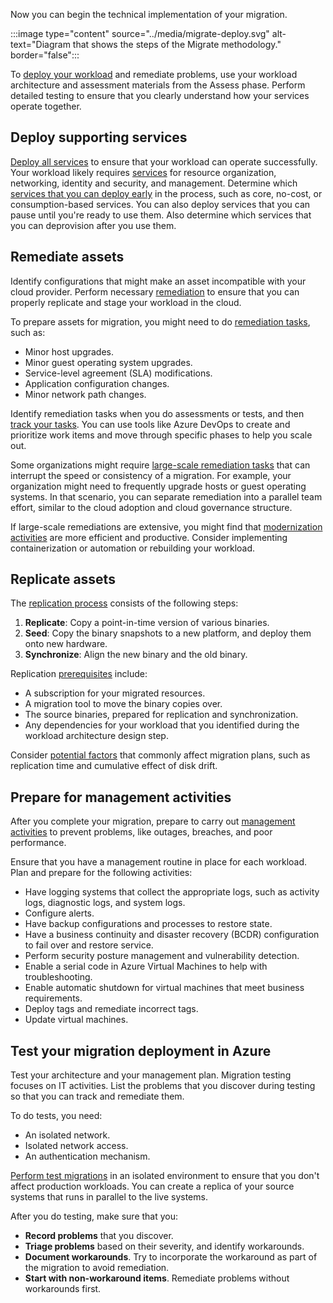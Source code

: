 Now you can begin the technical implementation of your migration.

:::image type="content" source="../media/migrate-deploy.svg" alt-text="Diagram that shows the steps of the Migrate methodology." border="false":::

To [deploy your workload](/azure/cloud-adoption-framework/migrate/deploy/) and remediate problems, use your workload architecture and assessment materials from the Assess phase. Perform detailed testing to ensure that you clearly understand how your services operate together.

## Deploy supporting services

[Deploy all services](/azure/cloud-adoption-framework/migrate/deploy/deploy-supporting-services) to ensure that your workload can operate successfully.  Your workload likely requires [services](/azure/cloud-adoption-framework/migrate/deploy/deploy-supporting-services#required-services) for resource organization, networking, identity and security, and management. Determine which [services that you can deploy early](/azure/cloud-adoption-framework/migrate/deploy/deploy-supporting-services#plan-for-supporting-service-deployment) in the process, such as core, no-cost, or consumption-based services. You can also deploy services that you can pause until you're ready to use them. Also determine which services that you can deprovision after you use them.

## Remediate assets

Identify configurations that might make an asset incompatible with your cloud provider. Perform necessary [remediation](/azure/cloud-adoption-framework/migrate/deploy/remediate) to ensure that you can properly replicate and stage your workload in the cloud.

To prepare assets for migration, you might need to do [remediation tasks](/azure/cloud-adoption-framework/migrate/deploy/remediate#common-remediation-tasks), such as:

- Minor host upgrades.
- Minor guest operating system upgrades.
- Service-level agreement (SLA) modifications.
- Application configuration changes.
- Minor network path changes.

Identify remediation tasks when you do assessments or tests, and then [track your tasks](/azure/cloud-adoption-framework/migrate/deploy/remediate#track-remediation-activities). You can use tools like Azure DevOps to create and prioritize work items and move through specific phases to help you scale out.

Some organizations might require [large-scale remediation tasks](/azure/cloud-adoption-framework/migrate/deploy/remediate#large-scale-remediation-tasks) that can interrupt the speed or consistency of a migration. For example, your organization might need to frequently upgrade hosts or guest operating systems. In that scenario, you can separate remediation into a parallel team effort, similar to the cloud adoption and cloud governance structure.

If large-scale remediations are extensive, you might find that [modernization activities](/azure/cloud-adoption-framework/migrate/deploy/remediate#address-large-scale-remediations) are more efficient and productive. Consider implementing containerization or automation or rebuilding your workload.

## Replicate assets

The [replication process](/azure/cloud-adoption-framework/migrate/deploy/replicate) consists of the following steps:

1. **Replicate**: Copy a point-in-time version of various binaries.
1. **Seed**: Copy the binary snapshots to a new platform, and deploy them onto new hardware.
1. **Synchronize**: Align the new binary and the old binary.

Replication [prerequisites](/azure/cloud-adoption-framework/migrate/deploy/replicate#prerequisites-for-replication) include:

- A subscription for your migrated resources.
- A migration tool to move the binary copies over.
- The source binaries, prepared for replication and synchronization. 
- Any dependencies for your workload that you identified during the workload architecture design step.

Consider [potential factors](/azure/cloud-adoption-framework/migrate/deploy/replicate#replication-risks-physics-of-replication) that commonly affect migration plans, such as replication time and cumulative effect of disk drift.

## Prepare for management activities

After you complete your migration, prepare to carry out [management activities](/azure/cloud-adoption-framework/migrate/deploy/prepare-for-management#minimum-management-goals) to prevent problems, like outages, breaches, and poor performance.

Ensure that you have a management routine in place for each workload. Plan and prepare for the following activities:

- Have logging systems that collect the appropriate logs, such as activity logs, diagnostic logs, and system logs.
- Configure alerts.
- Have backup configurations and processes to restore state.
- Have a business continuity and disaster recovery (BCDR) configuration to fail over and restore service.
- Perform security posture management and vulnerability detection.
- Enable a serial code in Azure Virtual Machines to help with troubleshooting.
- Enable automatic shutdown for virtual machines that meet business requirements.
- Deploy tags and remediate incorrect tags.
- Update virtual machines.

## Test your migration deployment in Azure

Test your architecture and your management plan. Migration testing focuses on IT activities. List the problems that you discover during testing so that you can track and remediate them.

To do tests, you need:

- An isolated network.
- Isolated network access.
- An authentication mechanism.

[Perform test migrations](/azure/cloud-adoption-framework/migrate/deploy/migration-test#perform-test-migrations) in an isolated environment to ensure that you don't affect production workloads. You can create a replica of your source systems that runs in parallel to the live systems.

After you do testing, make sure that you:

- **Record problems** that you discover.
- **Triage problems** based on their severity, and identify workarounds.
- **Document workarounds**. Try to incorporate the workaround as part of the migration to avoid remediation.
- **Start with non-workaround items**. Remediate problems without workarounds first.
